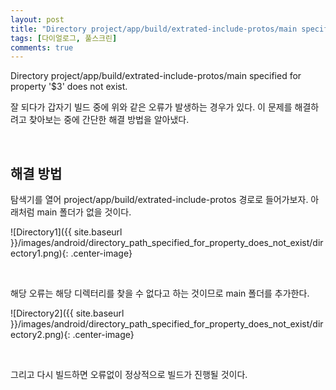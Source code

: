 ```yaml
---
layout: post
title: "Directory project/app/build/extrated-include-protos/main specified for property '$1' does not exist 오류 해결"
tags: [다이얼로그, 풀스크린]
comments: true
---
```


Directory project/app/build/extrated-include-protos/main specified for property '$3' does not exist.

잘 되다가 갑자기 빌드 중에 위와 같은 오류가 발생하는 경우가 있다.
이 문제를 해결하려고 찾아보는 중에 간단한 해결 방법을 알아냈다.

<br />

## 해결 방법

탐색기를 열어 project/app/build/extrated-include-protos 경로로 들어가보자.
아래처럼 main 폴더가 없을 것이다.

![Directory1]({{ site.baseurl }}/images/android/directory_path_specified_for_property_does_not_exist/directory1.png){: .center-image}

<br />

해당 오류는 해당 디렉터리를 찾을 수 없다고 하는 것이므로 main 폴더를 추가한다.

![Directory2]({{ site.baseurl }}/images/android/directory_path_specified_for_property_does_not_exist/directory2.png){: .center-image}

<br />

그리고 다시 빌드하면 오류없이 정상적으로 빌드가 진행될 것이다.

<br />